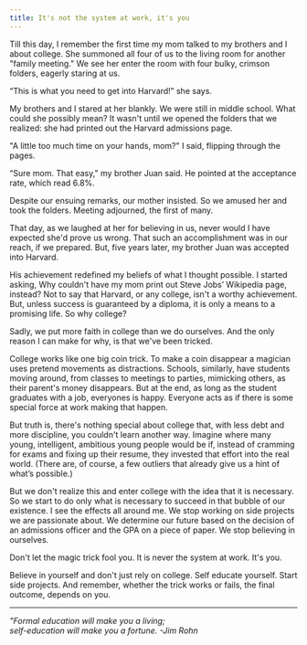 ```yaml
---
title: It's not the system at work, it's you
---
```


Till this day, I remember the first time my mom talked to my brothers and I about college. She summoned all four of us to the living room for another "family meeting." We see her enter the room with four bulky, crimson folders, eagerly staring at us. 

“This is what you need to get into Harvard!” she says.

My brothers and I stared at her blankly. We were still in middle school. What could she possibly mean? It wasn't until we opened the folders that we realized: she had printed out the Harvard admissions page.

"A little too much time on your hands, mom?" I said, flipping through the pages.

“Sure mom. That easy," my brother Juan said. He pointed at the acceptance rate, which read 6.8%.

Despite our ensuing remarks, our mother insisted. So we amused her and took the folders. Meeting adjourned, the first of many.

That day, as we laughed at her for believing in us, never would I have expected she'd prove us wrong. That such an accomplishment was in our reach, if we prepared. But, five years later, my brother Juan was accepted into Harvard.

His achievement redefined my beliefs of what I thought possible. I started asking, Why couldn't have my mom print out Steve Jobs’ Wikipedia page, instead? Not to say that Harvard, or any college, isn't a worthy achievement. But, unless success is guaranteed by a diploma, it is only a means to a promising life. So why college?

Sadly, we put more faith in college than we do ourselves. And the only reason I can make for why, is that we've been tricked. 

College works like one big coin trick. To make a coin disappear a magician uses pretend movements as distractions. Schools, similarly, have students moving around, from classes to meetings to parties, mimicking others, as their parent's money disappears. But at the end, as long as the student graduates with a job, everyones is happy. Everyone acts as if there is some special force at work making that happen.

But truth is, there's nothing special about college that, with less debt and more discipline, you couldn't learn another way. Imagine where many young, intelligent, ambitious young people would be if, instead of cramming for exams and fixing up their resume, they invested that effort into the real world. (There are, of course, a few outliers that already give us a hint of what’s possible.)

But we don't realize this and enter college with the idea that it is necessary. So we start to do only what is necessary to succeed in that bubble of our existence. I see the effects all around me. We stop working on side projects we are passionate about. We determine our future based on the decision of an admissions officer and the GPA on a piece of paper. We stop believing in ourselves.

Don't let the magic trick fool you. It is never the system at work. It's you.

Believe in yourself and don't just rely on college. Self educate yourself. Start side projects. And remember, whether the trick works or fails, the final outcome, depends on you.

___

*"Formal education will make you a living;*   
*self-education will make you a fortune.* *-Jim Rohn*

